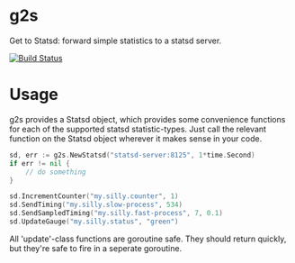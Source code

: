# g2s

Get to Statsd: forward simple statistics to a statsd server.

[![Build Status][1]][2]

[1]: https://secure.travis-ci.org/peterbourgon/g2s.png
[2]: http://www.travis-ci.org/peterbourgon/g2s

# Usage

g2s provides a Statsd object, which provides some convenience functions for
each of the supported statsd statistic-types. Just call the relevant function
on the Statsd object wherever it makes sense in your code.

```go
sd, err := g2s.NewStatsd("statsd-server:8125", 1*time.Second)
if err != nil {
	// do something
}

sd.IncrementCounter("my.silly.counter", 1)
sd.SendTiming("my.silly.slow-process", 534)
sd.SendSampledTiming("my.silly.fast-process", 7, 0.1)
sd.UpdateGauge("my.silly.status", "green")
```

All 'update'-class functions are goroutine safe. They should return quickly,
but they're safe to fire in a seperate goroutine.
